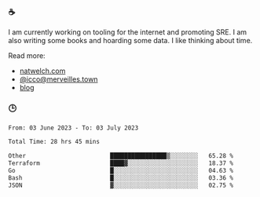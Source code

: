 ### ☕

I am currently working on tooling for the internet and promoting SRE. I am also writing some books and hoarding some data. I like thinking about time. 

Read more:

 - [natwelch.com](https://natwelch.com)
 - [@icco@merveilles.town](https://merveilles.town/@icco)
 - [blog](https://writing.natwelch.com)

### 🕒

<!--START_SECTION:waka-->

```txt
From: 03 June 2023 - To: 03 July 2023

Total Time: 28 hrs 45 mins

Other                        ████████████████▒░░░░░░░░   65.28 %
Terraform                    ████▓░░░░░░░░░░░░░░░░░░░░   18.37 %
Go                           █░░░░░░░░░░░░░░░░░░░░░░░░   04.63 %
Bash                         █░░░░░░░░░░░░░░░░░░░░░░░░   03.36 %
JSON                         ▓░░░░░░░░░░░░░░░░░░░░░░░░   02.75 %
```

<!--END_SECTION:waka-->
